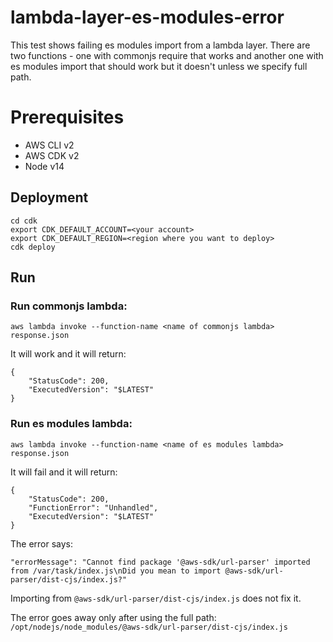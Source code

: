 # lambda-layer-es-modules-error
This test shows failing es modules import from a lambda layer.
There are two functions - one with commonjs require that works and another one with es modules import that should work but it doesn't unless we specify full path.

# Prerequisites
- AWS CLI v2
- AWS CDK v2
- Node v14

## Deployment
```
cd cdk
export CDK_DEFAULT_ACCOUNT=<your account>
export CDK_DEFAULT_REGION=<region where you want to deploy>
cdk deploy
```

## Run
### Run commonjs lambda:
```
aws lambda invoke --function-name <name of commonjs lambda> response.json
```
It will work and it will return:
```
{
    "StatusCode": 200,
    "ExecutedVersion": "$LATEST"
}
```

### Run es modules lambda:
```
aws lambda invoke --function-name <name of es modules lambda> response.json
```
It will fail and it will return:
```
{
    "StatusCode": 200,
    "FunctionError": "Unhandled",
    "ExecutedVersion": "$LATEST"
}
```
The error says:
```
"errorMessage": "Cannot find package '@aws-sdk/url-parser' imported from /var/task/index.js\nDid you mean to import @aws-sdk/url-parser/dist-cjs/index.js?"
```

Importing from `@aws-sdk/url-parser/dist-cjs/index.js` does not fix it.

The error goes away only after using the full path: `/opt/nodejs/node_modules/@aws-sdk/url-parser/dist-cjs/index.js`
